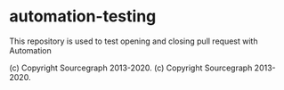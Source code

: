 # automation-testing
This repository is used to test opening and closing pull request with Automation

(c) Copyright Sourcegraph 2013-2020.
(c) Copyright Sourcegraph 2013-2020.